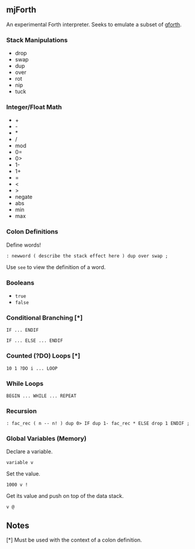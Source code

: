 ## mjForth ##

An experimental Forth interpreter. Seeks to emulate a subset of [gforth](https://www.gnu.org/software/gforth/).

### Stack Manipulations ###

* drop
* swap 
* dup
* over
* rot
* nip 
* tuck

### Integer/Float Math ###
    
* \+
* \-
* \*
* /
* mod
* 0=
* 0>
* 1-
* 1+
* =
* &lt;
* &gt;
* negate
* abs
* min
* max

### Colon Definitions ###

Define words!

` : newword ( describe the stack effect here ) dup over swap ; `

Use `see` to view the definition of a word.

### Booleans ###
    
* `true`
* `false`

### Conditional Branching [\*] ###

`IF ... ENDIF`

`IF ... ELSE ... ENDIF`

### Counted (?DO) Loops [\*] ###

`10 1 ?DO i ... LOOP`

### While Loops ###

`BEGIN ... WHILE ... REPEAT`

### Recursion ###

`: fac_rec ( n -- n! ) dup 0> IF dup 1- fac_rec * ELSE drop 1 ENDIF ;`

### Global Variables (Memory) ###

Declare a variable.

`variable v`

Set the value.

`1000 v !`

Get its value and push on top of the data stack.

`v @`

## Notes ##

[\*] Must be used with the context of a colon definition.

